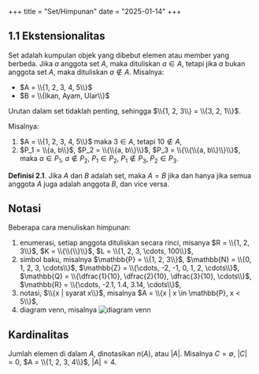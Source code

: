 +++
title       = "Set/Himpunan"
date        = "2025-01-14"
+++

## 1.1 Ekstensionalitas

Set adalah kumpulan objek yang dibebut elemen atau member yang berbeda.
Jika $a$ anggota set $A$, maka dituliskan $a \in A$, tetapi jika $a$ bukan
anggota set $A$, maka dituliskan $a \not \in A$. Misalnya:

- $A = \\{1, 2, 3, 4, 5\\}$
- $B = \\{Ikan, Ayam, Ular\\}$

Urutan dalam set tidaklah penting, sehingga $\\{1, 2, 3\\} = \\{3, 2, 1\\}$.

Misalnya:

1. $A = \\{1, 2, 3, 4, 5\\}$ maka $3 \in A$, tetapi $10 \not \in A$,
2. $P_1 = \\{a, b\\}$, $P_2 = \\{\\{a, b\\}\\}$, $P_3 = \\{\\{\\{a, b\\}\\}\\}$,
   maka $a \in P_1$, $a \not \in P_2$, $P_1 \in P_2$, $P_1 \not \in P_3$,
   $P_2 \in P_3$.

**Definisi 2.1**. Jika $A$ dan $B$ adalah set, maka $A = B$ jika dan hanya jika
semua anggota  $A$ juga adalah anggota $B$, dan vice versa.

## Notasi

Beberapa cara menuliskan himpunan:

1. enumerasi, setiap anggota dituliskan secara rinci, misanya
   $R = \\{1, 2, 3\\}$, $K = \\{\\{\\}\\}$, $L = \\{1, 2, 3, \cdots, 100\\}$,
2. simbol baku, misalnya $\mathbb{P} = \\{1, 2, 3\\}$,
   $\mathbb{N} = \\{0, 1, 2, 3, \cdots\\}$,
   $\mathbb{Z} = \\{\cdots, -2, -1, 0, 1, 2, \cdots\\}$,
   $\mathbb{Q} = \\{\dfrac{1}{10}, \dfrac{2}{10}, \dfrac{3}{10}, \cdots\\}$,
   $\mathbb{R} = \\{\cdots, -2.1, 1.4, 3.14, \cdots\\}$,
3. notasi, $\\{x | syarat x\\}$, misalnya
   $A = \\{x | x \in \mathbb{P}, x < 5\\}$,
4. diagram venn, misalnya ![diagram venn](/images/venn.png)

## Kardinalitas

Jumlah elemen di dalam $A$, dinotasikan $n(A)$, atau $|A|$. Misalnya
$C = \emptyset$, $|C| = 0$, $A = \\{1, 2, 3, 4\\}$, $|A| = 4$.
